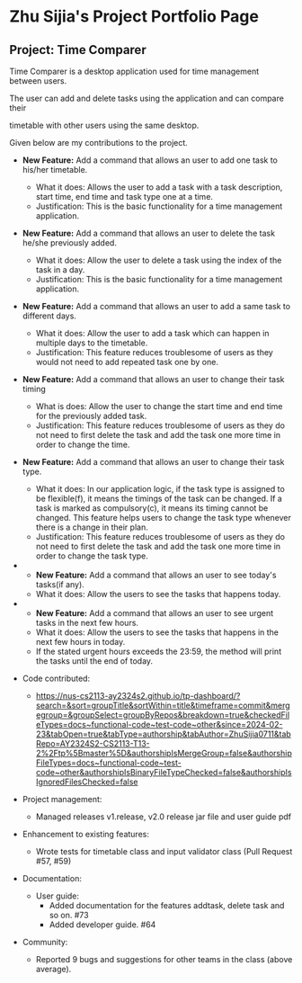 # Zhu Sijia's Project Portfolio Page

## Project: Time Comparer

Time Comparer is a desktop application used for time management between users.

The user can add and delete tasks using the application and can compare their 

timetable with other users using the same desktop.

Given below are my contributions to the project.

- **New Feature:** Add a command that allows an user to add one task to his/her timetable.
  - What it does: Allows the user to add a task with a task description, start time, end time and task type one at a time.
  - Justification: This is the basic functionality for a time management application.
  
- **New Feature:** Add a command that allows an user to delete the task he/she previously added.
  - What it does: Allow the user to delete a task using the index of the task in a day.
  - Justification: This is the basic functionality for a time management application.
  
- **New Feature:** Add a command that allows an user to add a same task to different days.
  - What it does: Allow the user to add a task which can happen in multiple days to the timetable.
  - Justification: This feature reduces troublesome of users as they would not need to add repeated task one by one.
  
- **New Feature:** Add a command that allows an user to change their task timing
  - What is does: Allow the user to change the start time and end time for the previously added task.
  - Justification: This feature reduces troublesome of users as they do not need to first delete the task and add the 
    task one more time in order to change the time.
  
- **New Feature:** Add a command that allows an user to change their task type.
  - What it does: In our application logic, if the task type is assigned to be flexible(f), it means the timings of the 
    task can be changed. If a task is marked as compulsory(c), it means its timing cannot be changed. This feature helps 
    users to change the task type whenever there is a change in their plan.
  - Justification: This feature reduces troublesome of users as they do not need to first delete the task and add the
    task one more time in order to change the task type.
  
- - **New Feature:** Add a command that allows an user to see today's tasks(if any).
  - What it does: Allow the users to see the tasks that happens today.
  
- - **New Feature:** Add a command that allows an user to see urgent tasks in the next few hours.
  - What it does: Allow the users to see the tasks that happens in the next few hours in today.
  - If the stated urgent hours exceeds the 23:59, the method will print the tasks until the end of today.
  
- Code contributed: 
  - https://nus-cs2113-ay2324s2.github.io/tp-dashboard/?search=&sort=groupTitle&sortWithin=title&timeframe=commit&mergegroup=&groupSelect=groupByRepos&breakdown=true&checkedFileTypes=docs~functional-code~test-code~other&since=2024-02-23&tabOpen=true&tabType=authorship&tabAuthor=ZhuSijia0711&tabRepo=AY2324S2-CS2113-T13-2%2Ftp%5Bmaster%5D&authorshipIsMergeGroup=false&authorshipFileTypes=docs~functional-code~test-code~other&authorshipIsBinaryFileTypeChecked=false&authorshipIsIgnoredFilesChecked=false

- Project management:
  - Managed releases v1.release, v2.0 release jar file and user guide pdf

- Enhancement to existing features:
  - Wrote tests for timetable class and input validator class (Pull Request #57, #59)

- Documentation:
  - User guide:
    - Added documentation for the features addtask, delete task and so on. #73
    - Added developer guide. #64

- Community:
  - Reported 9 bugs and suggestions for other teams in the class (above average).